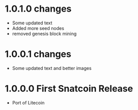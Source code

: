 1.0.1.0 changes
===============
- Some updated text
- Added more seed nodes
- removed genesis block mining

1.0.0.1 changes
===============
- Some updated text and better images


1.0.0.0 First Snatcoin Release
==============================
- Port of Litecoin


